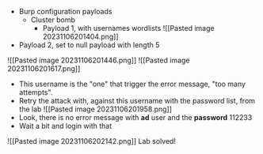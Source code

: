 

- Burp configuration payloads
	- Cluster bomb
		- Payload 1, with  usernames wordlists
![[Pasted image 20231106201404.png]]
- Payload 2, set to null payload with length 5

![[Pasted image 20231106201446.png]]
![[Pasted image 20231106201617.png]]
- This username is the "one" that trigger the error message, "too many attempts".
- Retry the attack with, against this username with the password list, from the lab
![[Pasted image 20231106201958.png]]
- Look, there is no error message with **ad** user and the **password** 112233
- Wait a bit and login with that 

![[Pasted image 20231106202142.png]]
Lab solved!